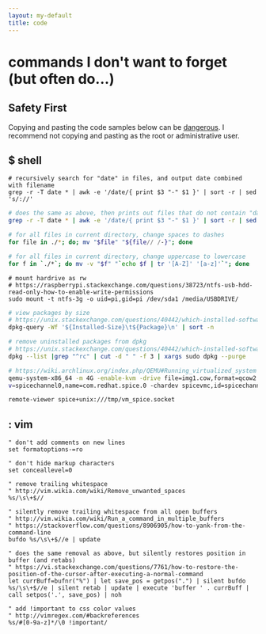 ```yaml
---
layout: my-default
title: code
---
```


# commands I don't want to forget (but often do...)

<div class="safety">
    <h2>Safety First</h2>
    <p>Copying and pasting the code samples below can be <a href="https://thejh.net/misc/website-terminal-copy-paste">dangerous</a>. I recommend not copying and pasting as the root or administrative user.</p>
</div>

## $ shell


```shell
# recursively search for "date" in files, and output date combined with filename
grep -r -T date * | awk -e '/date/{ print $3 "-" $1 }' | sort -r | sed 's/://'
```

```sh
# does the same as above, then prints out files that do not contain "date"
grep -r -T date * | awk -e '/date/{ print $3 "-" $1 }' | sort -r | sed 's/://'; echo;  grep -L -r -T date *
```

```sh
# for all files in current directory, change spaces to dashes
for file in ./*; do; mv "$file" "${file// /-}"; done
```

```sh
# for all files in current directory, change uppercase to lowercase
for f in `./*`; do mv -v "$f" "`echo $f | tr '[A-Z]' '[a-z]'`"; done
```



```shell
# mount hardrive as rw
# https://raspberrypi.stackexchange.com/questions/38723/ntfs-usb-hdd-read-only-how-to-enable-write-permissions
sudo mount -t ntfs-3g -o uid=pi,gid=pi /dev/sda1 /media/USBDRIVE/
```


```sh
# view packages by size
# https://unix.stackexchange.com/questions/40442/which-installed-software-packages-use-the-most-disk-space-on-debian
dpkg-query -Wf '${Installed-Size}\t${Package}\n' | sort -n
```


```sh
# remove uninstalled packages from dpkg
# https://unix.stackexchange.com/questions/40442/which-installed-software-packages-use-the-most-disk-space-on-debian
dpkg --list |grep "^rc" | cut -d " " -f 3 | xargs sudo dpkg --purge
```


```sh
# https://wiki.archlinux.org/index.php/QEMU#Running_virtualized_system
qemu-system-x86_64 -m 4G -enable-kvm -drive file=img1.cow,format=qcow2 -vga qxl -device virtio-serial-pci -device virtserialport[0/125]
v=spicechannel0,name=com.redhat.spice.0 -chardev spicevmc,id=spicechannel0,name=vdagent -spice unix,addr=/tmp/vm_spice.socket,disable-ticketing

remote-viewer spice+unix:///tmp/vm_spice.socket
```



## : vim


```vim
" don't add comments on new lines
set formatoptions-=ro

" don't hide markup characters
set conceallevel=0
```

```vim
" remove trailing whitespace
" http://vim.wikia.com/wiki/Remove_unwanted_spaces
%s/\s\+$//
```


```vim
" silently remove trailing whitespace from all open buffers
" http://vim.wikia.com/wiki/Run_a_command_in_multiple_buffers
" https://stackoverflow.com/questions/8906905/how-to-yank-from-the-command-line
bufdo %s/\s\+$//e | update
```


```vim
" does the same removal as above, but silently restores position in buffer (and retabs)
" https://vi.stackexchange.com/questions/7761/how-to-restore-the-position-of-the-cursor-after-executing-a-normal-command
let currBuff=bufnr("%") | let save_pos = getpos(".") | silent bufdo %s/\s\+$//e | silent retab | update | execute 'buffer ' . currBuff | call setpos('.', save_pos) | noh
```



```vim
" add !important to css color values
" http://vimregex.com/#backreferences
%s/#[0-9a-z]*/\0 !important/
```

